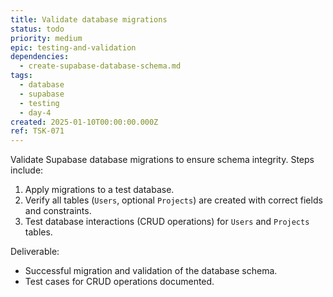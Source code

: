 ```yaml
---
title: Validate database migrations
status: todo
priority: medium
epic: testing-and-validation
dependencies:
  - create-supabase-database-schema.md
tags:
  - database
  - supabase
  - testing
  - day-4
created: 2025-01-10T00:00:00.000Z
ref: TSK-071
---
```


Validate Supabase database migrations to ensure schema integrity. Steps include:

1. Apply migrations to a test database.
2. Verify all tables (`Users`, optional `Projects`) are created with correct fields and constraints.
3. Test database interactions (CRUD operations) for `Users` and `Projects` tables.

Deliverable:

- Successful migration and validation of the database schema.
- Test cases for CRUD operations documented.

